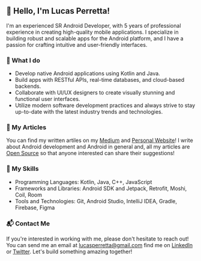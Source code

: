 ## 👋 Hello, I'm Lucas Perretta!

I'm an experienced SR Android Developer, with 5 years of professional experience in creating high-quality mobile applications. I specialize in building robust and scalable apps for the Android platform, and I have a passion for crafting intuitive and user-friendly interfaces.

### 🤖 What I do

- Develop native Android applications using Kotlin and Java.
- Build apps with RESTful APIs, real-time databases, and cloud-based backends.
- Collaborate with UI/UX designers to create visually stunning and functional user interfaces.
- Utilize modern software development practices and always strive to stay up-to-date with the latest industry trends and technologies.

### 📝 My Articles
You can find my written artiles on my [Medium](https://medium.com/@lucasperretta) and [Personal Website](https://www.lucasperretta.net)! I write about Android development and Android in general and, all my articles are [Open Source](https://github.com/lucasperretta/articles) so that anyone interested can share their suggestions!

### 🔧 My Skills

- Programming Languages: Kotlin, Java, C++, JavaScript
- Frameworks and Libraries: Android SDK and Jetpack, Retrofit, Moshi, Coil, Room
- Tools and Technologies: Git, Android Studio, IntelliJ IDEA, Gradle, Firebase, Figma

<!--
### 🚀 My Projects

Here are some of the projects that I have worked on:

- [Project 1 Name](Link to GitHub repository or Google Play Store page): A mobile app that [briefly describe what the app does].
- [Project 2 Name](Link to GitHub repository or Google Play Store page): An Android game that [briefly describe what the game does].
- [Project 3 Name](Link to GitHub repository or Google Play Store page): A productivity app that [briefly describe what the app does].
-->
### 📬 Contact Me

If you're interested in working with me, please don't hesitate to reach out! You can send me an email at [lucasperretta@gmail.com](mailto:lucasperretta@gmail.com) find me on [LinkedIn](https://www.linkedin.com/in/lucasperretta/) or [Twitter](https://twitter.com/lucasperretta). Let's build something amazing together!

<!--
**lucasperretta/lucasperretta** is a ✨ _special_ ✨ repository because its `README.md` (this file) appears on your GitHub profile.

Here are some ideas to get you started:

- 🔭 I’m currently working on ...
- 🌱 I’m currently learning ...
- 👯 I’m looking to collaborate on ...
- 🤔 I’m looking for help with ...
- 💬 Ask me about ...
- 📫 How to reach me: ...
- 😄 Pronouns: ...
- ⚡ Fun fact: ...
-->
